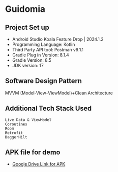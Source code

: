 
# Guidomia

## Project Set up
- Android Studio Koala Feature Drop | 2024.1.2
- Programming Language: Kotlin
- Third Party API tool: Postman v9.1.1
- Gradle Plug in Version: 8.1.4 
- Gradle Version: 8.5
- JDK version: 17 

## Software Design Pattern
MVVM (Model-View-ViewModel)+Clean Architecture


## Additional Tech Stack Used

    Live Data & ViewModel
    Coroutines
    Room
    Retrofit
    DaggerHilt


## APK file for demo

 - [Google Drive Link for APK](https://drive.google.com/file/d/1zaC40frgzkWlh5cMw-P9Z9A7L9_cmrb_/view?usp=sharing)


